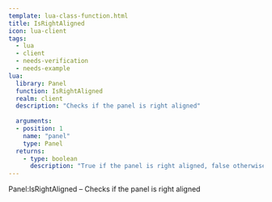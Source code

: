 ```yaml
---
template: lua-class-function.html
title: IsRightAligned
icon: lua-client
tags:
  - lua
  - client
  - needs-verification
  - needs-example
lua:
  library: Panel
  function: IsRightAligned
  realm: client
  description: "Checks if the panel is right aligned"
  
  arguments:
  - position: 1
    name: "panel"
    type: Panel
  returns:
    - type: boolean
      description: "True if the panel is right aligned, false otherwise"
---
```


<div class="lua__search__keywords">
Panel:IsRightAligned &#x2013; Checks if the panel is right aligned
</div>
